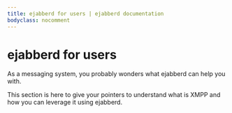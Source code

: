 ```yaml
---
title: ejabberd for users | ejabberd documentation
bodyclass: nocomment
---
```


# ejabberd for users

As a messaging system, you probably wonders what ejabberd can help you
with.

This section is here to give your pointers to understand what is XMPP
and how you can leverage it using ejabberd.

